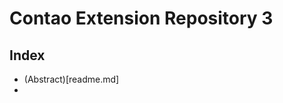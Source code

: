 Contao Extension Repository 3
=============================

Index
-----

* (Abstract)[readme.md]
*
